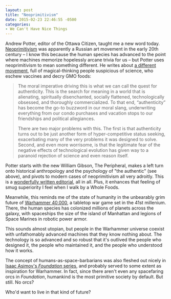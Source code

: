 ```yaml
---
layout: post
title: "Neoprimitivism"
date: 2015-02-23 22:46:55 -0500
categories: 
- We Can't Have Nice Things
---
```


Andrew Potter, editor of the Ottawa Citizen, taught me a new word today. [Neoprimitivism](http://en.wikipedia.org/wiki/Neo-primitivism) was apparently a Russian art movement in the early 20th century – I know this because the human species has advanced to the point where machines memorize hopelessly arcane trivia for us – but Potter uses neoprimitivism to mean something different. He writes about [a different movement](http://ottawacitizen.com/opinion/columnists/potter-the-rise-of-neoprimitivism), full of magical-thinking people suspicious of science, who eschew vaccines and decry GMO foods:

> The moral imperative driving this is what we can call the quest for authenticity. This is the search for meaning in a world that is alienating, spiritually disenchanted, socially flattened, technologically obsessed, and thoroughly commercialized. To that end, “authenticity” has become the go-to buzzword in our moral slang, underwriting everything from our condo purchases and vacation stops to our friendships and political allegiances.
>
> There are two major problems with this. The first is that authenticity turns out to be just another form of hyper-competitive status seeking, exacerbating many of the very problems it was designed to solve. Second, and even more worrisome, is that the legitimate fear of the negative effects of technological evolution has given way to a paranoid rejection of science and even reason itself.

Potter starts with the new William Gibson, The Peripheral, makes a left turn onto historical anthropology and the psychology of "the authentic" (see above), and pivots to modern cases of neoprimitivism all very adroitly. This is a [wonderfully written editorial](http://ottawacitizen.com/opinion/columnists/potter-the-rise-of-neoprimitivism), all in all. Plus, it enhances that feeling of smug superiority I feel when I walk by a Whole Foods.

Meanwhile, this reminds me of the state of humanity in the unbearably grim future of [Warhammer 40,000](https://en.wikipedia.org/wiki/Warhammer_40,000), a tabletop war game set in the 41st millenium. There, the human species has colonized millions of planets across the galaxy, with spaceships the size of the island of Manhattan and legions of Space Marines in robotic power armor.

This sounds almost utopian, but people in the Warhammer universe coexist with unfathomably advanced machines that they know nothing about. The technology is so advanced and so robust that it's outlived the people who designed it, the people who maintained it, and the people who understood how it works.

The concept of humans-as-space-barbarians was also fleshed out nicely in [Isaac Asimov's *Foundation* series](https://en.wikipedia.org/wiki/Foundation_(Isaac_Asimov_novel)), and probably served to some extent as inspiration for Warhammer. In fact, since there aren't even any spacefaring orcs in *Foundation*, humankind is the most primitive society by default. But still. No orcs?

Who'd want to live in that kind of future?